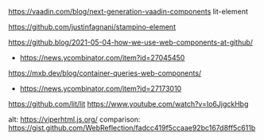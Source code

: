 https://vaadin.com/blog/next-generation-vaadin-components lit-element

https://github.com/justinfagnani/stampino-element

https://github.blog/2021-05-04-how-we-use-web-components-at-github/
* https://news.ycombinator.com/item?id=27045450

https://mxb.dev/blog/container-queries-web-components/
* https://news.ycombinator.com/item?id=27173010

https://github.com/lit/lit
https://www.youtube.com/watch?v=Io6JjgckHbg

alt: https://viperhtml.js.org/ comparison: https://gist.github.com/WebReflection/fadcc419f5ccaae92bc167d8ff5c611b